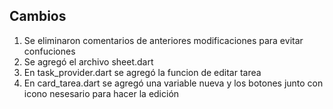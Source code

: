 ## Cambios

1. Se eliminaron comentarios de anteriores modificaciones para evitar confuciones
2. Se agregó el archivo sheet.dart
3. En task_provider.dart se agregó la funcion de editar tarea
3. En card_tarea.dart se agregó una variable nueva y los botones junto con icono nesesario para hacer la edición